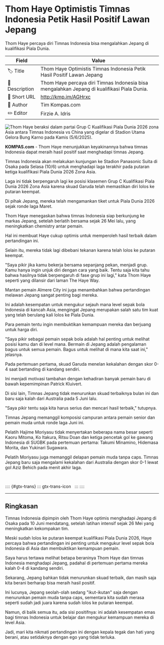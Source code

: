 # Thom Haye Optimistis Timnas Indonesia Petik Hasil Positif Lawan Jepang

Thom Haye percaya diri Timnas Indonesia bisa mengalahkan Jepang di kualifikasi Piala Dunia.

| Field         | Value                                                       |
|---------------|-------------------------------------------------------------|
| 🏷️ Title       | Thom Haye Optimistis Timnas Indonesia Petik Hasil Positif Lawan Jepang |
| 📝 Description | Thom Haye percaya diri Timnas Indonesia bisa mengalahkan Jepang di kualifikasi Piala Dunia. |
| 🔗 Short URL   | http://kmp.im/AGHrxc |
| 👤 Author      | Tim Kompas.com |
| ✏️ Editor      | Firzie A. Idris |

![Thom Haye beraksi dalam partai Grup C Kualifikasi Piala Dunia 2026 zona Asia antara Timnas Indonesia vs China yang digelar di Stadion Utama Gelora Bung Karno pada Kamis (5/6/2025).](https://asset.kompas.com/crops/46vX1tyeqMzc9tjt6xGsaEPKcTA=/0x0:3693x2462/750x500/data/photo/2025/06/05/6841b3707daa3.jpeg)

**KOMPAS.com** - Thom Haye menunjukkan keyakinannya bahwa timnas Indonesia dapat meraih hasil positif saat menghadapi timnas Jepang.

Timnas Indonesia akan melakukan kunjungan ke Stadion Panasonic Suita di Osaka pada Selasa (10/6) untuk menghadapi laga terakhir pada putaran ketiga kualifikasi Piala Dunia 2026 Zona Asia.

Laga ini tidak berpengaruh lagi ke posisi klasemen Grup C Kualifikasi Piala Dunia 2026 Zona Asia karena skuad Garuda telah memastikan diri lolos ke putaran keempat.

Di pihak Jepang, mereka telah mengamankan tiket untuk Piala Dunia 2026 sejak ronde laga Maret.

Thom Haye menegaskan bahwa timnas Indonesia siap berkunjung ke markas Jepang, setelah berlatih bersama sejak 26 Mei lalu, yang meningkatkan chemistry antar pemain.

Hal ini membuat Haye cukup optimis untuk memperoleh hasil terbaik dalam pertandingan ini.

Selain itu, mereka tidak lagi dibebani tekanan karena telah lolos ke putaran keempat.

\"Saya pikir jika kamu bekerja bersama sepanjang pekan, menjadi grup. Kamu hanya ingin unjuk diri dengan cara yang baik. Tentu saja kita tahu bahwa hasilnya tidak berpengaruh di fase grup ini lagi,\" kata Thom Haye seperti yang dilansir dari laman The Haye Way.

Mantan pemain Almere City ini juga menambahkan bahwa pertandingan melawan Jepang sangat penting bagi mereka.

Ini adalah kesempatan untuk mengukur sejauh mana level sepak bola Indonesia di kancah Asia, mengingat Jepang merupakan salah satu tim kuat yang telah berulang kali lolos ke Piala Dunia.

Para pemain tentu ingin membuktikan kemampuan mereka dan berjuang untuk harga diri.

\"Saya pikir sebagai pemain sepak bola adalah hal penting untuk melihat posisi kamu dan di level mana. Bermain di Jepang adalah pengalaman bagus untuk semua pemain. Bagus untuk melihat di mana kita saat ini,\" jelasnya.

Pada pertemuan pertama, skuad Garuda menelan kekalahan dengan skor 0-4 saat bertanding di kandang sendiri.

Ini menjadi motivasi tambahan dengan kehadiran banyak pemain baru di bawah kepemimpinan Patrick Kluivert.

Di sisi lain, Timnas Jepang tidak menurunkan skuad terbaiknya bulan ini dan baru saja kalah dari Australia pada 5 Juni lalu.

\"Saya pikir tentu saja kita harus serius dan mencari hasil terbaik,\" tutupnya. 

Timnas Jepang memanggil komposisi campuran antara pemain senior dan pemain muda untuk ronde laga Juni ini.

Pelatih Hajime Moriyasu tidak menyertakan beberapa nama besar seperti Kaoru Mitoma, Ko Itakura, Ritsu Doan dan ketiga pencetak gol ke gawang Indonesia di SUGBK pada pertemuan pertama: Takumi Minamino, Hidemasa Morita, dan Yukinari Sugawara.

Pelatih Moriyasu juga memanggil delapan pemain muda tanpa caps. Timnas Jepang baru saja mengalami kekalahan dari Australia dengan skor 0-1 lewat gol Aziz Behich pada menit akhir laga.

 

:::: {#gtx-trans}
::: gtx-trans-icon
 
:::
::::

---
## Ringkasan

Timnas Indonesia dipimpin oleh Thom Haye optimis menghadapi Jepang di Osaka pada 10 Juni mendatang, setelah latihan intensif sejak 26 Mei yang meningkatkan kekompakan tim.

 Meski sudah lolos ke putaran keempat kualifikasi Piala Dunia 2026, Haye percaya bahwa pertandingan ini penting untuk mengukur level sepak bola Indonesia di Asia dan membuktikan kemampuan pemain.



Saya harus tertawa melihat betapa beraninya Thom Haye dan timnas Indonesia menghadapi Jepang, padahal di pertemuan pertama mereka kalah 0-4 di kandang sendiri.

 Sekarang, Jepang bahkan tidak menurunkan skuad terbaik, dan masih saja kita berani berharap bisa meraih hasil positif.

 Ini lucunya, Jepang seolah-olah sedang "ikut-ikutan" saja dengan menurunkan pemain muda tanpa caps, sementara kita sudah merasa seperti sudah jadi juara karena sudah lolos ke putaran keempat.

 Namun, di balik semua itu, ada sisi positifnya: ini adalah kesempatan emas bagi timnas Indonesia untuk belajar dan mengukur kemampuan mereka di level Asia.

 Jadi, mari kita nikmati pertandingan ini dengan kepala tegak dan hati yang berani, atau setidaknya dengan ego yang tidak terluka.
